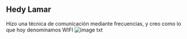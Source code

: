 ## Hedy Lamar

Hizo una técnica de comunicación mediante frecuencias, y creo como lo que hoy denominamos WIFI
![image txt](https://losmundosdebrana.files.wordpress.com/2015/01/lamar.png)
